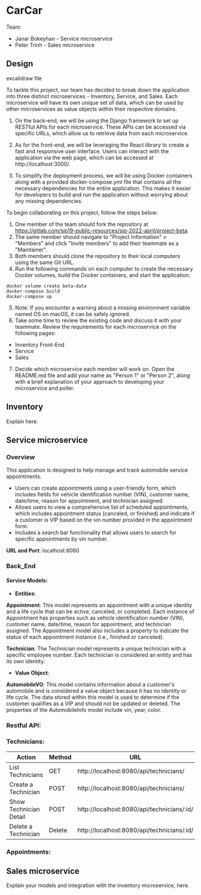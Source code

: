 # CarCar

Team:

* Janar Bokeyhan - Service microservice
* Peter Trinh - Sales microservice

## Design

excalidraw file


To tackle this project, our team has decided to break down the application into three distinct microservices - Inventory, Service, and Sales. Each microservice will have its own unique set of data, which can be used by other microservices as value objects within their respective domains.

1. On the back-end, we will be using the Django framework to set up RESTful APIs for each microservice. These APIs can be accessed via specific URLs, which allow us to retrieve data from each microservice.

2. As for the front-end, we will be leveraging the React library to create a fast and responsive user interface. Users can interact with the application via the web page, which can be accessed at http://localhost:3000/.

3. To simplify the deployment process, we will be using Docker containers along with a provided docker-compose.yml file that contains all the necessary dependencies for the entire application. This makes it easier for developers to build and run the application without worrying about any missing dependencies.


To begin collaborating on this project, follow the steps below:

1. One member of the team should fork the repository at https://gitlab.com/sjp19-public-resources/sjp-2022-april/project-beta.
2. The same member should navigate to "Project Information" > "Members" and click "Invite members" to add their teammate as a "Maintainer".
3. Both members should clone the repository to their local computers using the same Git URL.
4. Run the following commands on each computer to create the necessary Docker volumes, build the Docker containers, and start the application:
```
docker volume create beta-data
docker-compose build
docker-compose up
```
5. Note: If you encounter a warning about a missing environment variable named OS on macOS, it can be safely ignored.
6. Take some time to review the existing code and discuss it with your teammate.
Review the requirements for each microservice on the following pages:
- Inventory Front-End
- Service
- Sales
7. Decide which microservice each member will work on.
Open the README.md file and add your name as "Person 1" or "Person 2", along with a brief explanation of your approach to developing your microservice and poller.


## Inventory

Explain here.

## Service microservice

### Overview

This application is designed to help manage and track automobile service appointments.
- Users can create appointments using a user-friendly form, which includes fields for vehicle identification number (VIN), customer name, date/time, reason for appointment, and technician assigned.
- Allows users to view a comprehensive list of scheduled appointments, which includes appointment status (canceled, or finished) and indicate if a customer is VIP based on the vin number provided in the appointment form.
- Includes a search bar functionality that allows users to search for specific appointments by vin number.

**URL and Port**: localhost:8080

### Back_End

#### Service Models:

- **Entities**:

**Appointment**: This model represents an appointment with a unique identity and a life cycle that can be active, canceled, or completed. Each instance of Appointment has properties such as vehicle identification number (VIN), customer name, date/time, reason for appointment, and technician assigned. The Appointment model also includes a property to indicate the status of each appointment instance (i.e., finished or canceled).

**Technician**: The Technician model represents a unique technician with a specific employee number. Each technician is considered an entity and has its own identity.

- **Value Object**:

**AutomobileVO**: This model contains information about a customer's automobile and is considered a value object because it has no identity or life cycle. The data stored within this model is used to determine if the customer qualifies as a VIP and should not be updated or deleted. The properties of the AutomobileInfo model include vin, year, color.

### Restful API:

### Technicians:
| Action             | Method   | URL |
|  ------------------| ----- | --------------------------------------|
| List Technicians      |  GET  |http://localhost:8080/api/technicians/ |
| Create a Technician   |  POST    |http://localhost:8080/api/technicians/ |
| Show Technician Detail|  POST   |http://localhost:8080/api/technicians/:id/ |
| Delete a Technician   |  Delete |http://localhost:8080/api/technicians/:id/ |







### Appointments:

## Sales microservice

Explain your models and integration with the inventory
microservice, here.
